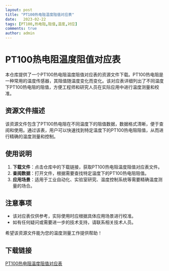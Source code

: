 ```yaml
---
layout: post
title: "PT100热电阻温度阻值对应表"
date:   2023-02-22
tags: [PT100,热电阻,阻值,温度,对应]
comments: true
author: admin
---
```

# PT100热电阻温度阻值对应表

本仓库提供了一个PT100热电阻温度阻值对应表的资源文件下载。PT100热电阻是一种常用的温度传感器，其阻值随温度变化而变化。该对应表详细列出了不同温度下PT100热电阻的阻值，方便工程师和研究人员在实际应用中进行温度测量和校准。

## 资源文件描述

该资源文件包含了PT100热电阻在不同温度下的阻值数据，数据格式清晰，便于查阅和使用。通过该表，用户可以快速找到特定温度下的PT100热电阻阻值，从而进行精确的温度测量和控制。

## 使用说明

1. **下载文件**：点击仓库中的下载链接，获取PT100热电阻温度阻值对应表文件。
2. **查阅数据**：打开文件，根据需要查找特定温度下的PT100热电阻阻值。
3. **应用场景**：适用于工业自动化、实验室研究、温度控制系统等需要精确温度测量的场合。

## 注意事项

- 该对应表仅供参考，实际使用时应根据具体应用场景进行校准。
- 如有任何疑问或需要进一步的技术支持，请联系相关技术人员。

希望该资源文件能为您的温度测量工作提供帮助！

## 下载链接

[PT100热电阻温度阻值对应表](https://pan.quark.cn/s/e498fdc74135)